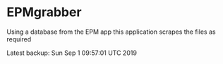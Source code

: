# EPMgrabber
Using a database from the EPM app this application scrapes the files as required


Latest backup: Sun Sep 1 09:57:01 UTC 2019
